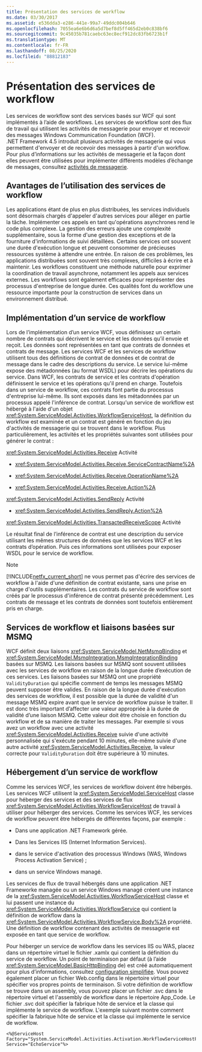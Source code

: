 ```yaml
---
title: Présentation des services de workflow
ms.date: 03/30/2017
ms.assetid: e536dda3-e286-441e-99a7-49ddc004b646
ms.openlocfilehash: 7055ea6e6b6d6a5d7bef8d5ff465d2eb0c838bf6
ms.sourcegitcommit: 9c45035b781caebc63ec8ecf912dc83fb6723b1f
ms.translationtype: MT
ms.contentlocale: fr-FR
ms.lasthandoff: 08/25/2020
ms.locfileid: "88812183"
---
```

# <a name="workflow-services-overview"></a>Présentation des services de workflow

Les services de workflow sont des services basés sur WCF qui sont implémentés à l’aide de workflows. Les services de workflow sont des flux de travail qui utilisent les activités de messagerie pour envoyer et recevoir des messages Windows Communication Foundation (WCF). .NET Framework 4.5 introduit plusieurs activités de messagerie qui vous permettent d'envoyer et de recevoir des messages à partir d'un workflow. Pour plus d’informations sur les activités de messagerie et la façon dont elles peuvent être utilisées pour implémenter différents modèles d’échange de messages, consultez [activités de messagerie](messaging-activities.md).

## <a name="benefits-of-using-workflow-services"></a>Avantages de l’utilisation des services de workflow

Les applications étant de plus en plus distribuées, les services individuels sont désormais chargés d'appeler d'autres services pour alléger en partie la tâche. Implémenter ces appels en tant qu'opérations asynchrones rend le code plus complexe. La gestion des erreurs ajoute une complexité supplémentaire, sous la forme d'une gestion des exceptions et de la fourniture d'informations de suivi détaillées. Certains services ont souvent une durée d'exécution longue et peuvent consommer de précieuses ressources système à attendre une entrée. En raison de ces problèmes, les applications distribuées sont souvent très complexes, difficiles à écrire et à maintenir. Les workflows constituent une méthode naturelle pour exprimer la coordination de travail asynchrone, notamment les appels aux services externes. Les workflows sont également efficaces pour représenter des processus d'entreprise de longue durée. Ces qualités font du workflow une ressource importante pour la construction de services dans un environnement distribué.

## <a name="implementing-a-workflow-service"></a>Implémentation d’un service de workflow

Lors de l’implémentation d’un service WCF, vous définissez un certain nombre de contrats qui décrivent le service et les données qu’il envoie et reçoit. Les données sont représentées en tant que contrats de données et contrats de message. Les services WCF et les services de workflow utilisent tous des définitions de contrat de données et de contrat de message dans le cadre des descriptions du service. Le service lui-même expose des métadonnées (au format WSDL) pour décrire les opérations du service. Dans WCF, les contrats de service et les contrats d'opération définissent le service et les opérations qu'il prend en charge. Toutefois dans un service de workflow, ces contrats font partie du processus d'entreprise lui-même. Ils sont exposés dans les métadonnées par un processus appelé l'inférence de contrat. Lorsqu'un service de workflow est hébergé à l'aide d'un objet <xref:System.ServiceModel.Activities.WorkflowServiceHost>, la définition du workflow est examinée et un contrat est généré en fonction du jeu d'activités de messagerie qui se trouvent dans le workflow. Plus particulièrement, les activités et les propriétés suivantes sont utilisées pour générer le contrat :

<xref:System.ServiceModel.Activities.Receive> Activité

- <xref:System.ServiceModel.Activities.Receive.ServiceContractName%2A>

- <xref:System.ServiceModel.Activities.Receive.OperationName%2A>

- <xref:System.ServiceModel.Activities.Receive.Action%2A>

<xref:System.ServiceModel.Activities.SendReply> Activité

- <xref:System.ServiceModel.Activities.SendReply.Action%2A>

<xref:System.ServiceModel.Activities.TransactedReceiveScope> Activité

Le résultat final de l’inférence de contrat est une description du service utilisant les mêmes structures de données que les services WCF et les contrats d’opération. Puis ces informations sont utilisées pour exposer WSDL pour le service de workflow.

> [!NOTE]
> [!INCLUDE[netfx_current_short](../../../../includes/netfx-current-short-md.md)] ne vous permet pas d'écrire des services de workflow à l'aide d'une définition de contrat existante, sans une prise en charge d'outils supplémentaires. Les contrats du service de workflow sont créés par le processus d'inférence de contrat présenté précédemment. Les contrats de message et les contrats de données sont toutefois entièrement pris en charge.

## <a name="workflow-services-and-msmq-based-bindings"></a>Services de workflow et liaisons basées sur MSMQ

WCF définit deux liaisons <xref:System.ServiceModel.NetMsmqBinding> et <xref:System.ServiceModel.MsmqIntegration.MsmqIntegrationBinding> basées sur MSMQ.  Les liaisons basées sur MSMQ sont souvent utilisées avec les services de workflow en raison de la longue durée d’exécution de ces services. Les liaisons basées sur MSMQ ont une propriété `ValidityDuration` qui spécifie comment de temps les messages MSMQ peuvent supposer être valides. En raison de la longue durée d'exécution des services de workflow, il est possible que la durée de validité d'un message MSMQ expire avant que le service de workflow puisse le traiter. Il est donc très important d’affecter une valeur appropriée à la durée de validité d’une liaison MSMQ. Cette valeur doit être choisie en fonction du workflow et de sa manière de traiter les messages. Par exemple si vous avez un workflow avec une activité <xref:System.ServiceModel.Activities.Receive> suivie d'une activité personnalisée qui s'exécute pendant 10 minutes, elle-même suivie d'une autre activité <xref:System.ServiceModel.Activities.Receive>, la valeur correcte pour `ValidityDuration` doit être supérieure à 10 minutes.

## <a name="hosting-a-workflow-service"></a>Hébergement d’un service de workflow

Comme les services WCF, les services de workflow doivent être hébergés. Les services WCF utilisent la <xref:System.ServiceModel.ServiceHost> classe pour héberger des services et des services de flux <xref:System.ServiceModel.Activities.WorkflowServiceHost> de travail à utiliser pour héberger des services. Comme les services WCF, les services de workflow peuvent être hébergés de différentes façons, par exemple :

- Dans une application .NET Framework gérée.

- Dans les Services IIS (Internet Information Services).

- dans le service d'activation des processus Windows (WAS, Windows Process Activation Service) ;

- dans un service Windows managé.

Les services de flux de travail hébergés dans une application .NET Frameworke managée ou un service Windows managé créent une instance de la <xref:System.ServiceModel.Activities.WorkflowServiceHost> classe et lui passent une instance du <xref:System.ServiceModel.Activities.WorkflowService> qui contient la définition de workflow dans la <xref:System.ServiceModel.Activities.WorkflowService.Body%2A> propriété. Une définition de workflow contenant des activités de messagerie est exposée en tant que service de workflow.

Pour héberger un service de workflow dans les services IIS ou WAS, placez dans un répertoire virtuel le fichier .xamlx qui contient la définition du service de workflow. Un point de terminaison par défaut (à l’aide <xref:System.ServiceModel.BasicHttpBinding> de) est créé automatiquement pour plus d’informations, consultez [configuration simplifiée](../simplified-configuration.md). Vous pouvez également placer un fichier Web.config dans le répertoire virtuel pour spécifier vos propres points de terminaison. Si votre définition de workflow se trouve dans un assembly, vous pouvez placer un fichier .svc dans le répertoire virtuel et l'assembly de workflow dans le répertoire App_Code. Le fichier .svc doit spécifier la fabrique hôte de service et la classe qui implémente le service de workflow. L'exemple suivant montre comment spécifier la fabrique hôte de service et la classe qui implémente le service de workflow.

```aspx-csharp
<%@ServiceHost Factory="System.ServiceModel.Activities.Activation.WorkflowServiceHostFactory"
Service="EchoService"%>
```
